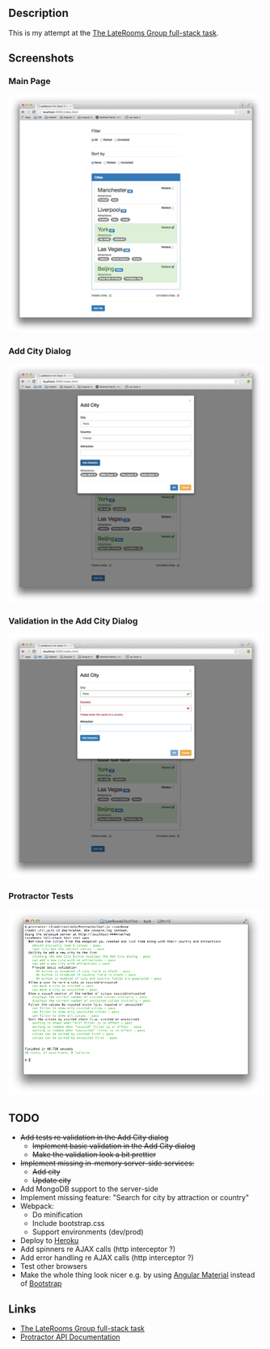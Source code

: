 ## Description

This is my attempt at the [The LateRooms Group full-stack task](https://github.com/LateRoomsGroup/interview-katas/blob/master/full-stack.md). 

## Screenshots

### Main Page

![Main Page](screenshots/MainPageScreenshot.png)

### Add City Dialog

![Add City Dialog](screenshots/AddCityDialogScreenshot.png)

### Validation in the Add City Dialog

![Add City Dialog Validation](screenshots/AddCityDialogValidationScreenshot.png)

### Protractor Tests 

![Protractor Tests](screenshots/ProtractorScreenshot.png)

## TODO

* ~~Add tests re validation in the Add City dialog~~
    * ~~Implement basic validation in the Add City dialog~~
    * ~~Make the validation look a bit prettier~~
* ~~Implement missing in-memory server-side services:~~
    * ~~Add city~~
    * ~~Update city~~
* Add MongoDB support to the server-side
* Implement missing feature: "Search for city by attraction or country"
* Webpack:
    * Do minification
    * Include bootstrap.css
    * Support environments (dev/prod)
* Deploy to [Heroku](https://www.heroku.com/)
* Add spinners re AJAX calls (http interceptor ?)
* Add error handling re AJAX calls (http interceptor ?)
* Test other browsers
* Make the whole thing look nicer e.g. by using [Angular Material](https://material.angularjs.org) instead of [Bootstrap](http://getbootstrap.com/)

## Links

* [The LateRooms Group full-stack task](https://github.com/LateRoomsGroup/interview-katas/blob/master/full-stack.md)
* [Protractor API Documentation](http://www.protractortest.org/#/api)
